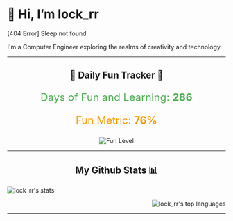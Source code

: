 # 👋 Hi, I’m lock_rr

[404 Error] Sleep not found

I'm a Computer Engineer exploring the realms of creativity and technology.

---

<h2 align="center"> 🎉 Daily Fun Tracker 🚀 </h2>

<div align="center">
  <p id="fun-counter" style="font-size: 24px; color: #4caf50;">
    Days of Fun and Learning: <strong>286</strong>
  </p>
  <p id="fun-metric" style="font-size: 24px; color: #ff9800;">
    Fun Metric: <strong>76%</strong>
  </p>
  <img src="https://img.shields.io/badge/Fun%20Level-Dynamic-brightgreen?style=for-the-badge" alt="Fun Level" />
</div>

---

<h2 align="center"> My Github Stats 📊 </h2>

<p>&nbsp;<img align="left" src="https://github-readme-stats.vercel.app/api?username=flitzcore&theme=rose_pine&show_icons=true&locale=en" alt="lock_rr's stats" /></p>
<p><img align="right" src="https://github-readme-stats.vercel.app/api/top-langs?username=flitzcore&theme=rose_pine&show_icons=true&locale=en&layout=compact" alt="lock_rr's top languages" /></p>

<br clear="all" />

---

<!---
lock_rr/lock_rr is a ✨ special ✨ repository because its `README.md` (this file) appears on your GitHub profile.
You can click the Preview link to take a look at your changes.
--->
